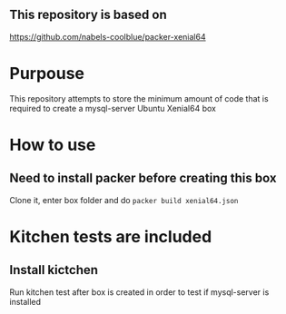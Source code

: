 ## This repository is based on 
https://github.com/nabels-coolblue/packer-xenial64

# Purpouse
This repository attempts to store the minimum amount of code that is required to create a mysql-server Ubuntu Xenial64 box

# How to use

## Need to install packer before creating this box

Clone it, enter box folder and do `packer build xenial64.json`

# Kitchen tests are included
## Install kictchen 
Run kitchen test after box is created in order to test if mysql-server is installed
